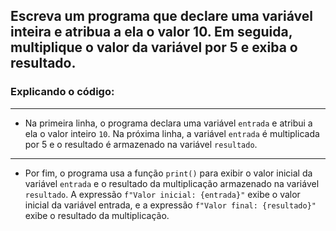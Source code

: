 ## Escreva um programa que declare uma variável inteira e atribua a ela o valor 10. Em seguida, multiplique o valor da variável por 5 e exiba o resultado.

### Explicando o código:

---

- Na primeira linha, o programa declara uma variável `entrada` e atribui a ela o valor inteiro `10`. Na próxima linha, a variável `entrada` é multiplicada por 5 e o resultado é armazenado na variável `resultado`.

---

- Por fim, o programa usa a função `print()` para exibir o valor inicial da variável `entrada` e o resultado da multiplicação armazenado na variável `resultado`. A expressão `f"Valor inicial: {entrada}"` exibe o valor inicial da variável entrada, e a expressão `f"Valor final: {resultado}"` exibe o resultado da multiplicação.
